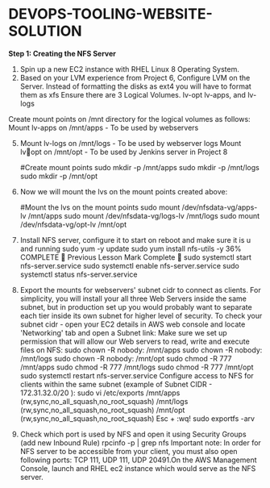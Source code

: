 # DEVOPS-TOOLING-WEBSITE-SOLUTION

**Step 1: Creating the NFS Server**
1. Spin up a new EC2 instance with RHEL Linux 8 Operating System.
2. Based on your LVM experience from Project 6, Configure LVM on the
Server.
Instead of formatting the disks as ext4 you will have to format them
as xfs
Ensure there are 3 Logical Volumes. lv-opt lv-apps, and lv-logs


Create mount points on /mnt directory for the logical volumes as
follows: Mount lv-apps on /mnt/apps - To be used by webservers


5. Mount lv-logs on /mnt/logs - To be used by webserver logs Mount lv￾opt on /mnt/opt - To be     used by Jenkins server in Project 8



      #Create mount points
      sudo mkdir -p /mnt/apps
      sudo mkdir -p /mnt/logs
      sudo mkdir -p /mnt/opt


6. Now we will mount the lvs on the mount points created above:


      #Mount the lvs on the mount points
      sudo mount /dev/nfsdata-vg/apps-lv /mnt/apps
      sudo mount /dev/nfsdata-vg/logs-lv /mnt/logs
      sudo mount /dev/nfsdata-vg/opt-lv /mnt/opt

      
      
      
4. Install NFS server, configure it to start on reboot and make sure it is u
and running
sudo yum -y update
sudo yum install nfs-utils -y
36% COMPLETE
 Previous Lesson Mark Complete 
sudo systemctl start nfs-server.service
sudo systemctl enable nfs-server.service
sudo systemctl status nfs-server.service
5. Export the mounts for webservers' subnet cidr to connect as clients. For
simplicity, you will install your all three Web Servers inside the same
subnet, but in production set up you would probably want to separate
each tier inside its own subnet for higher level of security. To check
your subnet cidr - open your EC2 details in AWS web console and locate
'Networking' tab and open a Subnet link:
Make sure we set up permission that will allow our Web servers to read,
write and execute files on NFS:
sudo chown -R nobody: /mnt/apps
sudo chown -R nobody: /mnt/logs
sudo chown -R nobody: /mnt/opt
sudo chmod -R 777 /mnt/apps
sudo chmod -R 777 /mnt/logs
sudo chmod -R 777 /mnt/opt
sudo systemctl restart nfs-server.service
Configure access to NFS for clients within the same subnet (example of
Subnet CIDR - 172.31.32.0/20 ):
sudo vi /etc/exports
/mnt/apps <Subnet-CIDR>(rw,sync,no_all_squash,no_root_squash)
/mnt/logs <Subnet-CIDR>(rw,sync,no_all_squash,no_root_squash)
/mnt/opt <Subnet-CIDR>(rw,sync,no_all_squash,no_root_squash)
Esc + :wq!
sudo exportfs -arv
6. Check which port is used by NFS and open it using Security Groups
(add new Inbound Rule)
rpcinfo -p | grep nfs
Important note: In order for NFS server to be accessible from your client,
you must also open following ports: TCP 111, UDP 111, UDP 20491.On the AWS Management Console, launch and RHEL ec2 instance which would serve as the NFS server.
